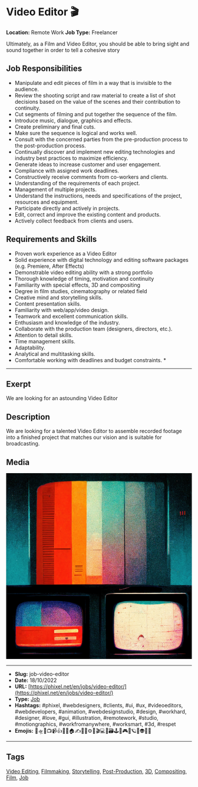 # Video Editor 🎬
**Location:** Remote Work
**Job Type:** Freelancer

Ultimately, as a Film and Video Editor, you should be able to bring sight and sound together in order to tell a cohesive story
## Job Responsibilities
- Manipulate and edit pieces of film in a way that is invisible to the audience.
- Review the shooting script and raw material to create a list of shot decisions based on the value of the scenes and their contribution to continuity.
- Cut segments of filming and put together the sequence of the film.
- Introduce music, dialogue, graphics and effects.
- Create preliminary and final cuts.
- Make sure the sequence is logical and works well.
- Consult with the concerned parties from the pre-production process to the post-production process.
- Continually discover and implement new editing technologies and industry best practices to maximize efficiency.
- Generate ideas to increase customer and user engagement.
- Compliance with assigned work deadlines.
- Constructively receive comments from co-workers and clients.
- Understanding of the requirements of each project.
- Management of multiple projects.
- Understand the instructions, needs and specifications of the project, resources and equipment.
- Participate directly and actively in projects.
- Edit, correct and improve the existing content and products.
- Actively collect feedback from clients and users.

## Requirements and Skills

- Proven work experience as a Video Editor
- Solid experience with digital technology and editing software packages (e.g. Premiere, After Effects)
- Demonstrable video editing ability with a strong portfolio
- Thorough knowledge of timing, motivation and continuity
- Familiarity with special effects, 3D and compositing
- Degree in film studies, cinematography or related field
- Creative mind and storytelling skills.
- Content presentation skills.
- Familiarity with web/app/video design.
- Teamwork and excellent communication skills.
- Enthusiasm and knowledge of the industry.
- Collaborate with the production team (designers, directors, etc.).
- Attention to detail skills.
- Time management skills.
- Adaptability.
- Analytical and multitasking skills.
- Comfortable working with deadlines and budget constraints. *
------------
## Exerpt
We are looking for an astounding Video Editor
## Description
We are looking for a talented Video Editor to assemble recorded footage into a finished project that matches our vision and is suitable for broadcasting.
## Media
<img src="media/d67d4b0a/job-video-editor.jpg" loading="lazy"><br>

------------
- **Slug:** job-video-editor
- **Date:** 18/10/2022
- **URL:** [https://phixel.net/en/jobs/video-editor/](https://phixel.net/en/jobs/video-editor/)
- **Type:** [Job](#job)
- **Hashtags:** #phixel, #webdesigners, #clients, #ui, #ux, #videoeditors, #webdevelopers, #animation, #webdesignstudio, #design, #workhard, #designer, #love, #gui, #illustration, #remotework, #studio, #motiongraphics, #workfromanywhere, #worksmart, #3d, #respet
- **Emojis:** 🎨🛸📼📺📹👍🔗📝🏠✍️👨‍💻⚙️🔮🎬‍💻👑🗃️🕹️👾🎮📲🪐🌟👽🚀🌌

------------
## Tags
[Video Editing](#video-editing), [Filmmaking](#filmmaking), [Storytelling](#storytelling), [Post-Production](#post-production), [3D](#3d), [Compositing](#compositing), [Film](#film), [Job](#job)
